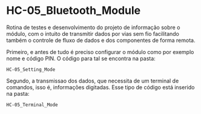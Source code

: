 # HC-05_Bluetooth_Module

Rotina de testes e desenvolvimento do projeto de informação sobre o módulo,
com o intuito de transmitir dados por vias sem fio facilitando também o controle
de fluxo de dados e dos componentes de forma remota.

Primeiro, e antes de tudo é preciso configurar o módulo como por exemplo nome e código PIN.
O código para tal se encontra na pasta:

    HC-05_Setting_Mode
  
Segundo, a transmissao dos dados, que necessita de um terminal de comandos, isso é, informações
digitadas. Esse tipo de código está inserido na pasta:

    HC-05_Terminal_Mode
